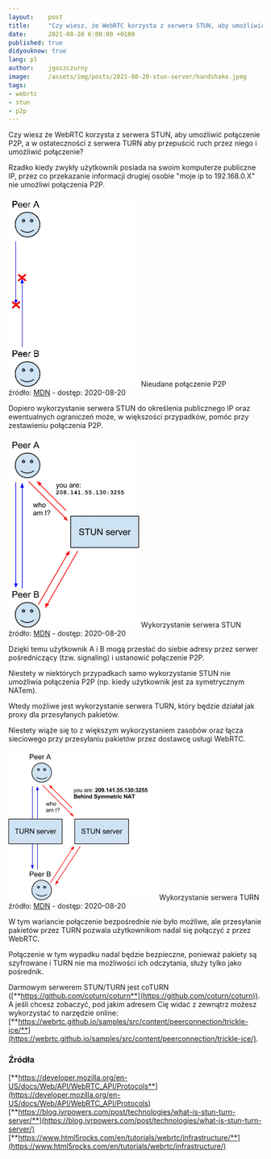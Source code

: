 ```yaml
---
layout:    post
title:     "Czy wiesz, że WebRTC korzysta z serwera STUN, aby umożliwić połączenie P2P?"
date:      2021-08-20 6:00:00 +0100
published: true
didyouknow: true
lang: pl
author:    jgoszczurny
image:     /assets/img/posts/2021-08-20-stun-server/handshake.jpeg
tags:
- webrtc
- stun
- p2p
---
```

Czy wiesz że WebRTC korzysta z serwera STUN, aby umożliwić połączenie P2P, a w ostateczności z serwera TURN aby przepuścić ruch przez niego i umożliwić połączenie?

Rzadko kiedy zwykły użytkownik posiada na swoim komputerze publiczne IP, przez co przekazanie informacji drugiej osobie "moje ip to 192.168.0.X" nie umożliwi połączenia P2P.

![Nieudane połączenie P2P](/assets/img/posts/2021-08-20-stun-server/p2p.webp)
<span class="img-legend">Nieudane połączenie P2P<br />źródło: <a href="https://developer.mozilla.org/en-US/docs/Web/API/WebRTC_API/Protocols">MDN</a> - dostęp: 2020-08-20</span>

Dopiero wykorzystanie serwera STUN do określenia publicznego IP oraz ewentualnych ograniczeń może, w większości przypadków, pomóc przy zestawieniu połączenia P2P.


![Wykorzystanie serwera STUN](/assets/img/posts/2021-08-20-stun-server/stun.webp)
<span class="img-legend">Wykorzystanie serwera STUN<br />źródło: <a href="https://developer.mozilla.org/en-US/docs/Web/API/WebRTC_API/Protocols">MDN</a> - dostęp: 2020-08-20</span>

Dzięki temu użytkownik A i B mogą przesłać do siebie adresy przez serwer pośredniczący (tzw. signaling) i ustanowić połączenie P2P.

Niestety w niektórych przypadkach samo wykorzystanie STUN nie umożliwia połączenia P2P (np. kiedy użytkownik jest za symetrycznym NATem).


Wtedy możliwe jest wykorzystanie serwera TURN, który będzie działał jak proxy dla przesyłanych pakietów.

Niestety wiąże się to z większym wykorzystaniem zasobów oraz łącza sieciowego przy przesyłaniu pakietów przez dostawcę usługi WebRTC.


![Wykorzystanie serwera TURN](/assets/img/posts/2021-08-20-stun-server/turn.webp)
<span class="img-legend">Wykorzystanie serwera TURN<br />źródło: <a href="https://developer.mozilla.org/en-US/docs/Web/API/WebRTC_API/Protocols">MDN</a> - dostęp: 2020-08-20</span>

W tym wariancie połączenie bezpośrednie nie było możliwe, ale przesyłanie pakietów przez TURN pozwala użytkownikom nadal się połączyć z przez WebRTC.

Połączenie w tym wypadku nadal będzie bezpieczne, ponieważ pakiety są szyfrowane i TURN nie ma możliwości ich odczytania, służy tylko jako pośrednik.

Darmowym serwerem STUN/TURN jest coTURN ([**https://github.com/coturn/coturn**](https://github.com/coturn/coturn)). A jeśli chcesz zobaczyć, pod jakim adresem Cię widać z zewnątrz możesz wykorzystać to narzędzie online: [**https://webrtc.github.io/samples/src/content/peerconnection/trickle-ice/**](https://webrtc.github.io/samples/src/content/peerconnection/trickle-ice/).

### Źródła
[**https://developer.mozilla.org/en-US/docs/Web/API/WebRTC_API/Protocols**](https://developer.mozilla.org/en-US/docs/Web/API/WebRTC_API/Protocols)
[**https://blog.ivrpowers.com/post/technologies/what-is-stun-turn-server/**](https://blog.ivrpowers.com/post/technologies/what-is-stun-turn-server/)
[**https://www.html5rocks.com/en/tutorials/webrtc/infrastructure/**](https://www.html5rocks.com/en/tutorials/webrtc/infrastructure/)
